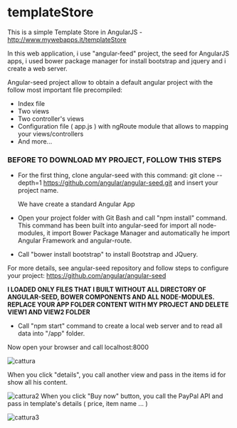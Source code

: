 # templateStore
This is a simple Template Store in AngularJS - http://www.mywebapps.it/templateStore

In this web application, i use "angular-feed" project, the seed for AngularJS apps, i used bower package manager for install bootstrap and jquery and i create a web server.

Angular-seed project allow to obtain a default angular project with the follow most important file precompiled:

- Index file
- Two views
- Two controller's views
- Configuration file ( app.js ) with ngRoute module that allows to mapping your views/controllers
- And more...

### BEFORE TO DOWNLOAD MY PROJECT, FOLLOW THIS STEPS

- For the first thing, clone angular-seed with this command:
  git clone --depth=1 https://github.com/angular/angular-seed.git and insert your project name.

  We have create a standard Angular App

- Open your project folder with Git Bash and call "npm install" command. This command has been built into angular-seed for       import all node-modules, it import Bower Package Manager and automatically he import Angular Framework and angular-route.

- Call "bower install bootstrap" to install Bootstrap and JQuery.
 
For more details, see angular-seed repository and follow steps to configure your project: https://github.com/angular/angular-seed

**I LOADED ONLY FILES THAT I BUILT WITHOUT ALL DIRECTORY OF ANGULAR-SEED, BOWER COMPONENTS AND ALL NODE-MODULES. REPLACE YOUR APP FOLDER CONTENT WITH MY PROJECT AND DELETE VIEW1 AND VIEW2 FOLDER**

 - Call "npm start" command to create a local web server and to read all data into "/app" folder.

  Now open your browser and call localhost:8000


![cattura](https://cloud.githubusercontent.com/assets/20413873/16768492/e23b2f48-4844-11e6-8c5b-5843f409a510.PNG) 

When you click "details", you call another view and pass in the items id for show all his content.

![cattura2](https://cloud.githubusercontent.com/assets/20413873/16768732/cf35b926-4845-11e6-9b59-ed1026f0cd4c.PNG)
When you click "Buy now" button, you call the PayPal API and pass in template's details ( price, item name ... )

![cattura3](https://cloud.githubusercontent.com/assets/20413873/16768513/efc70588-4844-11e6-84d2-f37260e2cd44.PNG)


